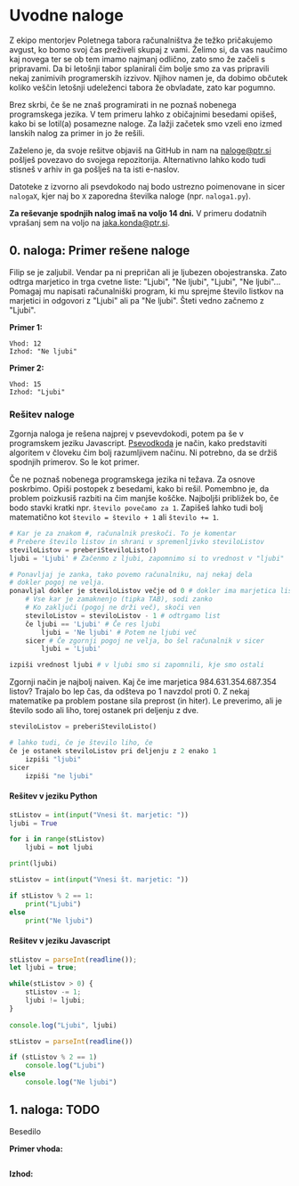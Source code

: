 # Uvodne naloge

Z ekipo mentorjev Poletnega tabora računalništva že težko pričakujemo avgust, ko bomo svoj čas preživeli skupaj z vami. Želimo si, da vas naučimo kaj novega ter se ob tem imamo najmanj odlično, zato smo že začeli s pripravami. Da bi letošnji tabor splanirali čim bolje smo za vas pripravili nekaj zanimivih programerskih izzivov. Njihov namen je, da dobimo občutek koliko veščin letošnji udeleženci tabora že obvladate, zato kar pogumno.

Brez skrbi, če še ne znaš programirati in ne poznaš nobenega programskega jezika. V tem primeru lahko z običajnimi besedami opišeš, kako bi se lotil(a) posamezne naloge. Za lažji začetek smo vzeli eno izmed lanskih nalog za primer in jo že rešili.

Zaželeno je, da svoje rešitve objaviš na GitHub in nam na naloge@ptr.si pošlješ povezavo do svojega repozitorija. Alternativno lahko kodo tudi stisneš v arhiv in ga pošlješ na ta isti e-naslov.

Datoteke z izvorno ali psevdokodo naj bodo ustrezno poimenovane in sicer `nalogaX`, kjer naj bo `X` zaporedna številka naloge (npr. `naloga1.py`).

**Za reševanje spodnjih nalog imaš na voljo 14 dni.** V primeru dodatnih vprašanj sem na voljo na jaka.konda@ptr.si.

## 0. naloga: Primer rešene naloge

Filip se je zaljubil. Vendar pa ni prepričan ali je ljubezen obojestranska. Zato odtrga marjetico in trga cvetne liste: "Ljubi", "Ne ljubi", "Ljubi", "Ne ljubi"... Pomagaj mu napisati računalniški program, ki mu sprejme število listkov na marjetici in odgovori z "Ljubi" ali pa "Ne ljubi". Šteti vedno začnemo z "Ljubi".

**Primer 1:**
```
Vhod: 12
Izhod: "Ne ljubi"
```

**Primer 2:**
```
Vhod: 15
Izhod: "Ljubi"
```

### Rešitev naloge

Zgornja naloga je rešena najprej v psevevdokodi, potem pa še v programskem jeziku Javascript. [Psevodkoda](https://sl.wikipedia.org/wiki/Psevdokoda) je način, kako predstaviti algoritem
v človeku čim bolj razumljivem načinu. Ni potrebno, da se držiš spodnjih primerov. So le kot primer.

Če ne poznaš nobenega programskega jezika ni težava. Za osnove poskrbimo. Opiši postopek z besedami, kako bi rešil. Pomembno je, da problem poizkusiš razbiti na čim manjše koščke.
Najboljši približek bo, če bodo stavki kratki npr. `število povečamo za 1`. Zapišeš lahko tudi bolj matematično kot `število = število + 1` ali `število += 1`.

```python
# Kar je za znakom #, računalnik preskoči. To je komentar
# Prebere število listov in shrani v spremenljivko steviloListov
steviloListov = preberiSteviloListo()
ljubi = 'Ljubi' # Začenmo z ljubi, zapomnimo si to vrednost v "ljubi"

# Ponavljaj je zanka, tako povemo računalniku, naj nekaj dela
# dokler pogoj ne velja.
ponavljal dokler je steviloListov večje od 0 # dokler ima marjetica liste
    # Vse kar je zamaknenjo (tipka TAB), sodi zanko
    # Ko zaključi (pogoj ne drži več), skoči ven
    steviloListov = steviloListov - 1 # odtrgamo list
    če ljubi == 'Ljubi' # Če res ljubi
        ljubi = 'Ne ljubi' # Potem ne ljubi več
    sicer # Če zgornji pogoj ne velja, bo šel računalnik v sicer
        ljubi = 'Ljubi'

izpiši vrednost ljubi # v ljubi smo si zapomnili, kje smo ostali
```

Zgornji način je najbolj naiven. Kaj če ime marjetica 984.631.354.687.354 listov?
Trajalo bo lep čas, da odšteva po 1 navzdol proti 0.
Z nekaj matematike pa problem postane sila preprost (in hiter). Le preverimo, ali je število sodo ali liho, torej ostanek pri deljenju z dve.

```python
steviloListov = preberiSteviloListo()

# lahko tudi, če je število liho, če 
če je ostanek steviloListov pri deljenju z 2 enako 1
    izpiši "ljubi"
sicer
    izpiši "ne ljubi"
```

#### Rešitev v jeziku Python

```python
stListov = int(input("Vnesi št. marjetic: "))
ljubi = True

for i in range(stListov)
    ljubi = not ljubi

print(ljubi)
```

```python
stListov = int(input("Vnesi št. marjetic: "))

if stListov % 2 == 1:
    print("Ljubi")
else
    print("Ne ljubi")
```

#### Rešitev v jeziku Javascript

```javascript
stListov = parseInt(readline());
let ljubi = true;

while(stListov > 0) {
    stListov -= 1;
    ljubi != ljubi;
}
    
console.log("Ljubi", ljubi)
```

```javascript
stListov = parseInt(readline())

if (stListov % 2 == 1)
    console.log("Ljubi")
else
    console.log("Ne ljubi")
```

## 1. naloga: TODO

Besedilo

**Primer vhoda:**
```
```

**Izhod:**
```
```
